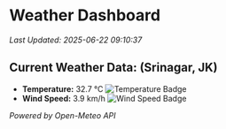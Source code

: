 
# Weather Dashboard

_Last Updated: 2025-06-22 09:10:37_

## Current Weather Data: (Srinagar, JK)
- **Temperature:** 32.7 °C ![Temperature Badge](https://img.shields.io/badge/Temperature-High%20Temp-orange)
- **Wind Speed:** 3.9 km/h ![Wind Speed Badge](https://img.shields.io/badge/Wind%20Speed-Light%20Wind-blue)

*Powered by Open-Meteo API*
